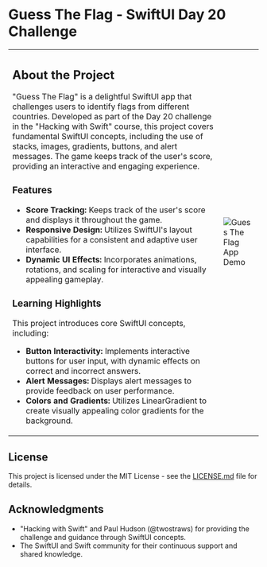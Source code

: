 # Guess The Flag - SwiftUI Day 20 Challenge

<table>
<tr>
<td>

## About the Project

"Guess The Flag" is a delightful SwiftUI app that challenges users to identify flags from different countries. Developed as part of the Day 20 challenge in the "Hacking with Swift" course, this project covers fundamental SwiftUI concepts, including the use of stacks, images, gradients, buttons, and alert messages. The game keeps track of the user's score, providing an interactive and engaging experience.

### Features

- **Score Tracking:** Keeps track of the user's score and displays it throughout the game.
- **Responsive Design:** Utilizes SwiftUI's layout capabilities for a consistent and adaptive user interface.
- **Dynamic UI Effects:** Incorporates animations, rotations, and scaling for interactive and visually appealing gameplay.

### Learning Highlights

This project introduces core SwiftUI concepts, including:
- **Button Interactivity:** Implements interactive buttons for user input, with dynamic effects on correct and incorrect answers.
- **Alert Messages:** Displays alert messages to provide feedback on user performance.
- **Colors and Gradients:** Utilizes LinearGradient to create visually appealing color gradients for the background.

</td>
<td>

![Guess The Flag App Demo](https://github.com/ricardonovelot/GuessTheFlag/assets/84286086/d12abbd2-581b-403f-b7cb-b6e6e3f5e833)

</td>
</tr>
</table>

## License

This project is licensed under the MIT License - see the [LICENSE.md](LICENSE.md) file for details.

## Acknowledgments

- "Hacking with Swift" and Paul Hudson (@twostraws) for providing the challenge and guidance through SwiftUI concepts.
- The SwiftUI and Swift community for their continuous support and shared knowledge.

</td>
</tr>
</table>
